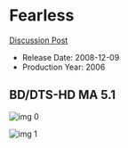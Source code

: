 # Fearless

[Discussion Post](https://www.avsforum.com/threads/bass-eq-for-filtered-movies.2995212/post-57757458)

* Release Date: 2008-12-09
* Production Year: 2006

## BD/DTS-HD MA 5.1

![img 0](https://i.imgur.com/1PmtIGn.jpg)

![img 1](https://i.imgur.com/3DHyik9.jpg)


